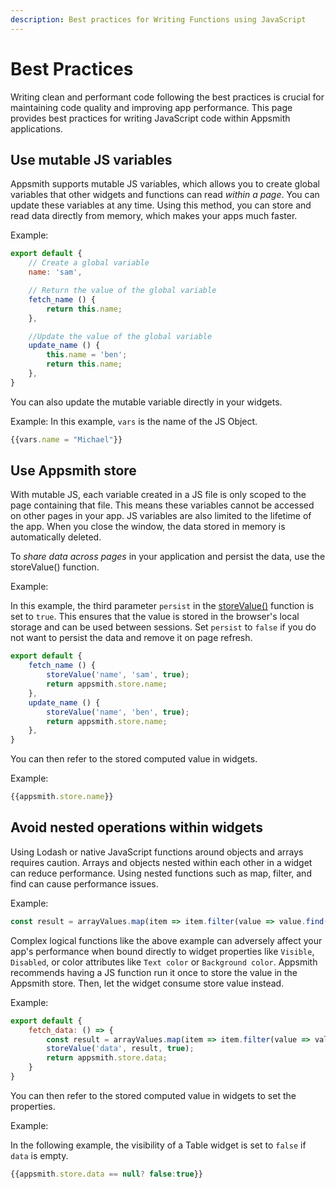 ```yaml
---
description: Best practices for Writing Functions using JavaScript
---
```


# Best Practices
Writing clean and performant code following the best practices is crucial for maintaining code quality and improving app performance.
This page provides best practices for writing JavaScript code within Appsmith applications. 

## Use mutable JS variables
Appsmith supports mutable JS variables, which allows you to create global variables that other widgets and functions can read _within a page_. You can update these variables at any time. Using this method, you can store and read data directly from memory, which makes your apps much faster.

Example:
```jsx
export default {
    // Create a global variable
	name: 'sam',

    // Return the value of the global variable
	fetch_name () {
		return this.name;
	},

    //Update the value of the global variable
	update_name () {
		this.name = 'ben';
		return this.name;
	},
}
```
You can also update the mutable variable directly in your widgets.

Example:
In this example, `vars` is the name of the JS Object.
```jsx
{{vars.name = "Michael"}}
```
## Use Appsmith store
With mutable JS, each variable created in a JS file is only scoped to the page containing that file. This means these variables cannot be accessed on other pages in your app. JS variables are also limited to the lifetime of the app. When you close the window, the data stored in memory is automatically deleted.

To _share data across pages_ in your application and persist the data, use the storeValue() function.

Example:

In this example, the third parameter `persist` in the [storeValue()](/reference/appsmith-framework/widget-actions/store-value) function is set to `true`. This ensures that the value is stored in the browser's local storage and can be used between sessions. Set `persist` to `false` if you do not want to persist the data and remove it on page refresh.

```jsx
export default {
	fetch_name () {
		storeValue('name', 'sam', true);
		return appsmith.store.name;
	},
	update_name () {
		storeValue('name', 'ben', true);
		return appsmith.store.name;
	},
}
```
You can then refer to the stored computed value in widgets.

Example:
```jsx
{{appsmith.store.name}}
```
## Avoid nested operations within widgets

Using Lodash or native JavaScript functions around objects and arrays requires caution.
Arrays and objects nested within each other in a widget can reduce performance. Using nested functions such as map, filter, and find can cause performance issues.

Example:
```jsx
const result = arrayValues.map(item => item.filter(value => value.find(() => {})));
```
Complex logical functions like the above example can adversely affect your app's performance when bound directly to widget properties like `Visible`, `Disabled`, or color attributes like `Text color` or `Background color`.
Appsmith recommends having a JS function run it once to store the value in the Appsmith store. Then, let the widget consume store value instead.

Example:

```jsx
export default {
	fetch_data: () => {
		const result = arrayValues.map(item => item.filter(value => value.find(() => {})));
		storeValue('data', result, true);
		return appsmith.store.data;
	}
}
```
You can then refer to the stored computed value in widgets to set the properties.

Example:

In the following example, the visibility of a Table widget is set to `false` if `data` is empty.
```jsx
{{appsmith.store.data == null? false:true}}
```
